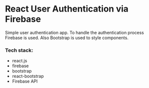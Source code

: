 # React User Authentication via Firebase
Simple user authentication app. To handle the authentication process Firebase is used. Also Bootstrap is used to style components.

### Tech stack:
* react.js
* firebase
* bootstrap
* react-bootstrap
* Firebase API
